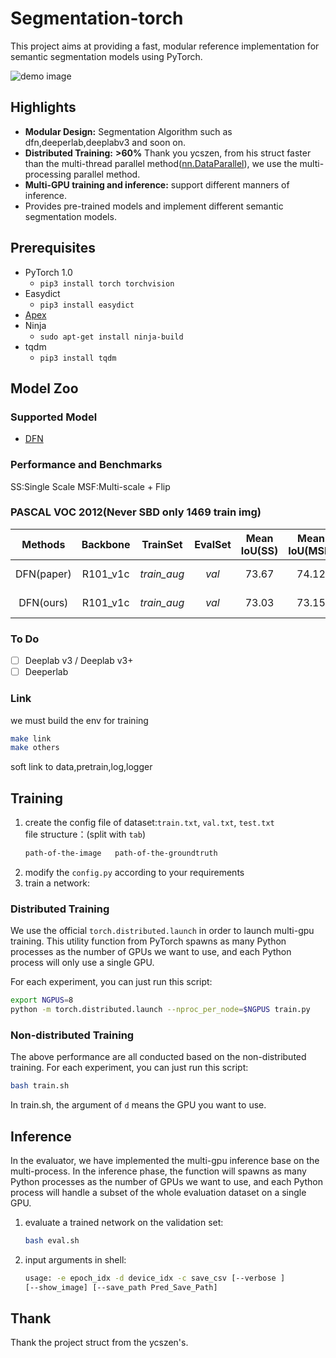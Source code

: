 # Segmentation-torch
This project aims at providing a fast, modular reference implementation for semantic segmentation models using PyTorch.

![demo image](demo/human.png)

## Highlights
- **Modular Design:** Segmentation Algorithm such as dfn,deeperlab,deeplabv3 and soon on.
- **Distributed Training:** **>60%** Thank you ycszen, from his struct faster than the multi-thread parallel method([nn.DataParallel](https://pytorch.org/docs/stable/nn.html#dataparallel)), we use the multi-processing parallel method.
- **Multi-GPU training and inference:** support different manners of inference.
- Provides pre-trained models and implement different semantic segmentation models.

## Prerequisites
- PyTorch 1.0
  - `pip3 install torch torchvision`
- Easydict
  - `pip3 install easydict`
- [Apex](https://nvidia.github.io/apex/index.html)
- Ninja
  - `sudo apt-get install ninja-build`
- tqdm
  - `pip3 install tqdm`

## Model Zoo
### Supported Model
- [DFN](https://arxiv.org/abs/1804.09337) 

### Performance and Benchmarks
SS:Single Scale MSF:Multi-scale + Flip

### PASCAL VOC 2012(Never SBD only 1469 train img)
 Methods | Backbone | TrainSet | EvalSet | Mean IoU(SS) | Mean IoU(MSF) | Model 
:--:|:--:|:--:|:--:|:--:|:--:|:--:
 DFN(paper)  | R101_v1c | *train_aug*  | *val*  | 73.67 | 74.12 | BaiduYun / GoogleDrive 
 DFN(ours)   | R101_v1c | *train_aug*  | *val*  | 73.03 | 73.15 | BaiduYun / GoogleDrive 
 
### To Do
  - [ ] Deeplab v3 / Deeplab v3+
  - [ ] Deeperlab
### Link
we must build the env for training 
```bash
make link
make others
```
soft link to data,pretrain,log,logger

## Training
1. create the config file of dataset:`train.txt`, `val.txt`, `test.txt`   
    file structure：(split with `tab`)
    ```txt
    path-of-the-image   path-of-the-groundtruth
    ```
2. modify the `config.py` according to your requirements
3. train a network:

### Distributed Training
We use the official `torch.distributed.launch` in order to launch multi-gpu training. This utility function from PyTorch spawns as many Python processes as the number of GPUs we want to use, and each Python process will only use a single GPU.

For each experiment, you can just run this script:
```bash
export NGPUS=8
python -m torch.distributed.launch --nproc_per_node=$NGPUS train.py
```

### Non-distributed Training
The above performance are all conducted based on the non-distributed training.
For each experiment, you can just run this script:
```bash
bash train.sh
```

In train.sh, the argument of `d` means the GPU you want to use.

## Inference
In the evaluator, we have implemented the multi-gpu inference base on the multi-process. In the inference phase, the function will spawns as many Python processes as the number of GPUs we want to use, and each Python process will handle a subset of the whole evaluation dataset on a single GPU.
1. evaluate a trained network on the validation set:
    ```bash
    bash eval.sh
    ```
2. input arguments in shell:
    ```bash
    usage: -e epoch_idx -d device_idx -c save_csv [--verbose ] 
    [--show_image] [--save_path Pred_Save_Path]
    ```
## Thank
Thank the project struct from the ycszen's.



